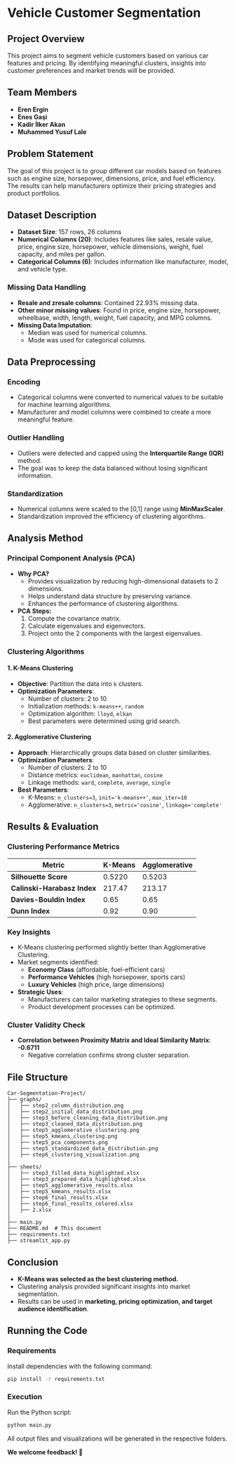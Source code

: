 # Vehicle Customer Segmentation

## Project Overview

This project aims to segment vehicle customers based on various car features and pricing. By identifying meaningful clusters, insights into customer preferences and market trends will be provided.

## Team Members

- **Eren Ergin**
- **Enes Gaşi**
- **Kadir İlker Akan**
- **Muhammed Yusuf Lale**


## Problem Statement

The goal of this project is to group different car models based on features such as engine size, horsepower, dimensions, price, and fuel efficiency. The results can help manufacturers optimize their pricing strategies and product portfolios.

## Dataset Description

- **Dataset Size**: 157 rows, 26 columns
- **Numerical Columns (20)**: Includes features like sales, resale value, price, engine size, horsepower, vehicle dimensions, weight, fuel capacity, and miles per gallon.
- **Categorical Columns (6)**: Includes information like manufacturer, model, and vehicle type.

### Missing Data Handling

- **Resale and zresale columns**: Contained 22.93% missing data.
- **Other minor missing values**: Found in price, engine size, horsepower, wheelbase, width, length, weight, fuel capacity, and MPG columns.
- **Missing Data Imputation**:
  - Median was used for numerical columns.
  - Mode was used for categorical columns.

## Data Preprocessing

### Encoding

- Categorical columns were converted to numerical values to be suitable for machine learning algorithms.
- Manufacturer and model columns were combined to create a more meaningful feature.

### Outlier Handling

- Outliers were detected and capped using the **Interquartile Range (IQR)** method.
- The goal was to keep the data balanced without losing significant information.

### Standardization

- Numerical columns were scaled to the [0,1] range using **MinMaxScaler**.
- Standardization improved the efficiency of clustering algorithms.

## Analysis Method

### Principal Component Analysis (PCA)

- **Why PCA?**
  - Provides visualization by reducing high-dimensional datasets to 2 dimensions.
  - Helps understand data structure by preserving variance.
  - Enhances the performance of clustering algorithms.
- **PCA Steps:**
  1. Compute the covariance matrix.
  2. Calculate eigenvalues and eigenvectors.
  3. Project onto the 2 components with the largest eigenvalues.

### Clustering Algorithms

#### 1. K-Means Clustering

- **Objective**: Partition the data into `k` clusters.
- **Optimization Parameters**:
  - Number of clusters: 2 to 10
  - Initialization methods: `k-means++`, `random`
  - Optimization algorithm: `lloyd`, `elkan`
  - Best parameters were determined using grid search.

#### 2. Agglomerative Clustering

- **Approach**: Hierarchically groups data based on cluster similarities.
- **Optimization Parameters**:
  - Number of clusters: 2 to 10
  - Distance metrics: `euclidean`, `manhattan`, `cosine`
  - Linkage methods: `ward`, `complete`, `average`, `single`
- **Best Parameters**:
  - K-Means: `n_clusters=3`, `init='k-means++'`, `max_iter=10`
  - Agglomerative: `n_clusters=3`, `metric='cosine'`, `linkage='complete'`

## Results & Evaluation

### Clustering Performance Metrics

| Metric                        | K-Means | Agglomerative |
| ----------------------------- | ------- | ------------- |
| **Silhouette Score**          | 0.5220  | 0.5203        |
| **Calinski-Harabasz Index**   | 217.47  | 213.17        |
| **Davies-Bouldin Index**      | 0.65    | 0.65          |
| **Dunn Index**                | 0.92    | 0.90          |

### Key Insights

- K-Means clustering performed slightly better than Agglomerative Clustering.
- Market segments identified:
  - **Economy Class** (affordable, fuel-efficient cars)
  - **Performance Vehicles** (high horsepower, sports cars)
  - **Luxury Vehicles** (high price, large dimensions)
- **Strategic Uses**:
  - Manufacturers can tailor marketing strategies to these segments.
  - Product development processes can be optimized.

### Cluster Validity Check

- **Correlation between Proximity Matrix and Ideal Similarity Matrix**: **-0.6711**
  - Negative correlation confirms strong cluster separation.

## File Structure

```
Car-Segmentation-Project/
├── graphs/
│   ├── step2_column_distribution.png
│   ├── step2_initial_data_distribution.png
│   ├── step3_before_cleaning_data_distribution.png
│   ├── step3_cleaned_data_distribution.png
│   ├── step5_agglomerative_clustering.png
│   ├── step5_kmeans_clustering.png
│   ├── step5_pca_components.png
│   ├── step5_standardized_data_distribution.png
│   ├── step6_clustering_visualization.png
│
├── sheets/
│   ├── step3_filled_data_highlighted.xlsx
│   ├── step3_prepared_data_highlighted.xlsx
│   ├── step5_agglomerative_results.xlsx
│   ├── step5_kmeans_results.xlsx
│   ├── step6_final_results.xlsx
│   ├── step6_final_results_colored.xlsx
│   ├── 2.xlsx
│
├── main.py
├── README.md  # This document
├── requirements.txt
├── streamlit_app.py
```

## Conclusion

- **K-Means was selected as the best clustering method.**
- Clustering analysis provided significant insights into market segmentation.
- Results can be used in **marketing, pricing optimization, and target audience identification**.

## Running the Code

### Requirements

Install dependencies with the following command:

```bash
pip install -r requirements.txt
```

### Execution

Run the Python script:

```bash
python main.py
```

All output files and visualizations will be generated in the respective folders.

**We welcome feedback! 🚀**

